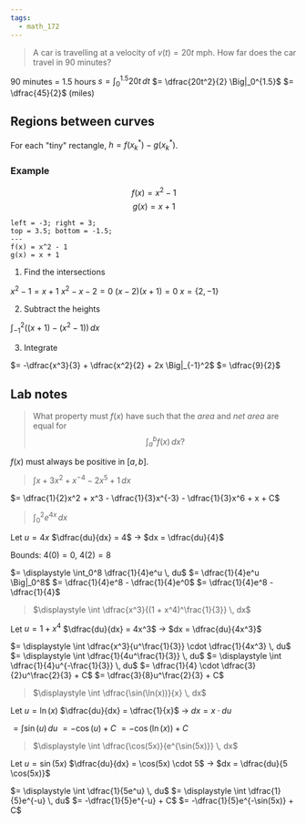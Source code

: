 ```yaml
---
tags:
  - math_172
---
```


> A car is travelling at a velocity of $v(t) = 20t \text{ mph}$. How far does the car travel in 90 minutes?

90 minutes = 1.5 hours
$s = \displaystyle \int_0^{1.5} 20t \, dt$
$= \dfrac{20t^2}{2} \Big|_0^{1.5}$
$= \dfrac{45}{2}$ (miles)

## Regions between curves

For each "tiny" rectangle, $h = f(x_k^*) - g(x_k^*)$.

### Example

$$ f(x) = x^2 - 1 $$
$$ g(x) = x + 1 $$

```desmos-graph
left = -3; right = 3;
top = 3.5; bottom = -1.5;
---
f(x) = x^2 - 1
g(x) = x + 1
```

1. Find the intersections

$x^2 - 1 = x + 1$
$x^2 - x - 2 = 0$
$(x - 2)(x + 1) = 0$
$x = \{2, -1\}$

2. Subtract the heights

$\displaystyle \int_{-1}^2 ((x + 1) - (x^2 - 1)) \, dx$

3. Integrate

$= -\dfrac{x^3}{3} + \dfrac{x^2}{2} + 2x \Big|_{-1}^2$
$= \dfrac{9}{2}$

## Lab notes

> What property must $f(x)$ have such that the *area* and *net area* are equal for
> $$ \int_a^b f(x) \, dx ? $$

$f(x)$ must always be positive in $[a, b]$.

> $\displaystyle \int x + 3x^2 + x^{-4} - 2x^5 + 1 \, dx$

$= \dfrac{1}{2}x^2 + x^3 - \dfrac{1}{3}x^{-3} - \dfrac{1}{3}x^6 + x + C$

> $\displaystyle \int_0^2 e^{4x} \, dx$

Let $u = 4x$
$\dfrac{du}{dx} = 4$ -> $dx = \dfrac{du}{4}$

Bounds: $4(0) = 0$, $4(2) = 8$

$= \displaystyle \int_0^8 \dfrac{1}{4}e^u \, du$
$= \dfrac{1}{4}e^u \Big|_0^8$
$= \dfrac{1}{4}e^8 - \dfrac{1}{4}e^0$
$= \dfrac{1}{4}e^8 - \dfrac{1}{4}$

> $\displaystyle \int \dfrac{x^3}{(1 + x^4)^\frac{1}{3}} \, dx$

Let $u = 1 + x^4$
$\dfrac{du}{dx} = 4x^3$ -> $dx = \dfrac{du}{4x^3}$

$= \displaystyle \int \dfrac{x^3}{u^\frac{1}{3}} \cdot \dfrac{1}{4x^3} \, du$
$= \displaystyle \int \dfrac{1}{4u^\frac{1}{3}} \, du$
$= \displaystyle \int \dfrac{1}{4}u^{-\frac{1}{3}} \, du$
$= \dfrac{1}{4} \cdot \dfrac{3}{2}u^\frac{2}{3} + C$
$= \dfrac{3}{8}u^\frac{2}{3} + C$

> $\displaystyle \int \dfrac{\sin(\ln(x))}{x} \, dx$

Let $u = \ln(x)$
$\dfrac{du}{dx} = \dfrac{1}{x}$ -> $dx = x \cdot du$

$= \displaystyle \int \sin(u) \, du$
$= -\cos(u) + C$
$= -\cos(\ln(x)) + C$

> $\displaystyle \int \dfrac{\cos(5x)}{e^{\sin(5x)}} \, dx$

Let $u = \sin(5x)$
$\dfrac{du}{dx} = \cos(5x) \cdot 5$ -> $dx = \dfrac{du}{5 \cos(5x)}$

$= \displaystyle \int \dfrac{1}{5e^u} \, du$
$= \displaystyle \int \dfrac{1}{5}e^{-u} \, du$
$= -\dfrac{1}{5}e^{-u} + C$
$= -\dfrac{1}{5}e^{-\sin(5x)} + C$